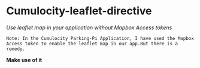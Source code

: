 # Cumulocity-leaflet-directive
*Use leaflet map in your application without Mapbox Access tokens*

```
Note: In the Cumulocity Parking-Pi Application, I have used the Mapbox Access token to enable the leaflet map in our app.But there is a remedy.
```
**Make use of it**
